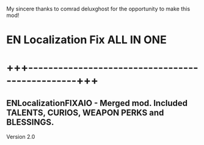 My sincere thanks to comrad deluxghost for the opportunity to make this mod!

# EN Localization Fix ALL IN ONE
# +++------------------------------------------------+++

## ENLocalizationFIXAIO - Merged mod. Included TALENTS, CURIOS, WEAPON PERKS and BLESSINGS.
Version 2.0
